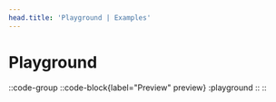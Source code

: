```yaml
---
head.title: 'Playground | Examples'
---
```


# Playground

::code-group
  ::code-block{label="Preview" preview}
    :playground
  ::
::
